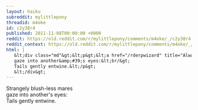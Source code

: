```yaml
---
layout: haiku
subreddit: mylittlepony
threadid: m4oke
id: c2y38r4
published: 2011-11-08T00:00:00 +0000
reddit: https://old.reddit.com/r/mylittlepony/comments/m4oke/_/c2y38r4
reddit_context: https://old.reddit.com/r/mylittlepony/comments/m4oke/_/c2y38r4?context=3
html: |
   &lt;div class="md"&gt;&lt;p&gt;&lt;a href="/rderpwizard" title="Always Relevant / Futashy And Pinky Pie? / Paper Bag Princess"&gt;&lt;/a&gt; Strangely blush-less mares&lt;br/&gt;
   gaze into another&amp;#39;s eyes:&lt;br/&gt;
   Tails gently entwine.&lt;/p&gt;
   &lt;/div&gt;
---
```


[](/rderpwizard "Always Relevant / Futashy And Pinky Pie? / Paper Bag Princess") Strangely blush-less mares  
gaze into another's eyes:  
Tails gently entwine.